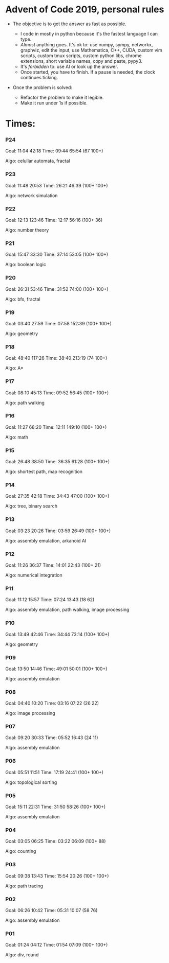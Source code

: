 # Advent of Code 2019, personal rules

- The objective is to get the answer as fast as possible.
  - I code in mostly in python because it's the fastest language I can type.
  - *Almost* anything goes. It's ok to: use numpy, sympy, networkx, graphviz, edit the input, use Mathematica, C++, CUDA, custom vim scripts, custom tmux scripts, custom python libs, chrome extensions, short variable names, copy and paste, pypy3.
  - It's *forbidden* to: use AI or look up the answer.
  - Once started, you have to finish. If a pause is needed, the clock continues ticking.

- Once the problem is solved:
  - Refactor the problem to make it legible.
  - Make it run under 1s if possible.

# Times:

### P24

Goal: 11:04 42:18
Time: 09:44 65:54
(67 100+)

Algo: celullar automata, fractal

### P23

Goal: 11:48 20:53
Time: 26:21 46:39
(100+ 100+)

Algo: network simulation

### P22

Goal: 12:13 123:46
Time: 12:17 56:16
(100+ 36)

Algo: number theory

### P21

Goal: 15:47 33:30
Time: 37:14 53:05
(100+ 100+)

Algo: boolean logic

### P20

Goal: 26:31 53:46
Time: 31:52 74:00
(100+ 100+)

Algo: bfs, fractal

### P19

Goal: 03:40 27:59
Time: 07:58 152:39
(100+ 100+)

Algo: geometry

### P18

Goal: 48:40 117:26
Time: 38:40 213:19
(74 100+)

Algo: A*

### P17

Goal: 08:10 45:13
Time: 09:52 56:45
(100+ 100+)

Algo: path walking

### P16

Goal: 11:27 68:20
Time: 12:11 149:10
(100+ 100+)

Algo: math

### P15

Goal: 26:48 38:50
Time: 36:35 61:28
(100+ 100+)

Algo: shortest path, map recognition

### P14

Goal: 27:35 42:18
Time: 34:43 47:00
(100+ 100+)

Algo: tree, binary search

### P13

Goal: 03:23 20:26
Time: 03:59 26:49
(100+ 100+)

Algo: assembly emulation, arkanoid AI

### P12

Goal: 11:26 36:37
Time: 14:01 22:43
(100+ 21)

Algo: numerical integration

### P11

Goal: 11:12 15:57
Time: 07:24 13:43
(18 62)

Algo: assembly emulation, path walking, image processing

### P10

Goal: 13:49 42:46
Time: 34:44 73:14
(100+ 100+)

Algo: geometry

### P09

Goal: 13:50 14:46
Time: 49:01 50:01
(100+ 100+)

Algo: assembly emulation

### P08

Goal: 04:40 10:20
Time: 03:16 07:22
(26 22)

Algo: image processing

### P07

Goal: 09:20 30:33
Time: 05:52 16:43
(24 11)

Algo: assembly emulation

### P06

Goal: 05:51 11:51
Time: 17:19 24:41
(100+ 100+)

Algo: topological sorting

### P05

Goal: 15:11 22:31
Time: 31:50 58:26
(100+ 100+)

Algo: assembly emulation

### P04

Goal: 03:05 06:25
Time: 03:22 06:09
(100+ 88)

Algo: counting

### P03

Goal: 09:38 13:43
Time: 15:54 20:26
(100+ 100+)

Algo: path tracing

### P02

Goal: 06:26 10:42
Time: 05:31 10:07
(58 76)

Algo: assembly emulation

### P01

Goal: 01:24 04:12
Time: 01:54 07:09
(100+ 100+)

Algo: div, round

